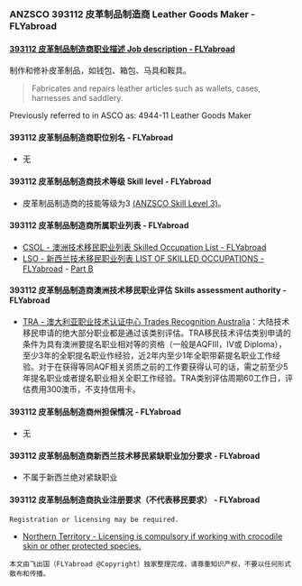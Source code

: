 ### ANZSCO 393112 皮革制品制造商 Leather Goods Maker - FLYabroad ###

#### [393112 皮革制品制造商职业描述 Job description - FLYabroad](http://www.flyabroadvisa.com/anzsco/3931.html#393112)

制作和修补皮革制品，如钱包、箱包、马具和鞍具。

> Fabricates and repairs leather articles such as wallets, cases, harnesses and saddlery. 

Previously referred to in ASCO as:
4944-11 Leather Goods Maker

#### 393112 皮革制品制造商职位别名 - FLYabroad
 
- 无

#### 393112 皮革制品制造商技术等级 Skill level - FLYabroad

- 皮革制品制造商的技能等级为3 [(ANZSCO Skill Level 3)](http://www.flyabroadvisa.com/anzsco/)。

#### 393112 皮革制品制造商所属职业列表 - FLYabroad

- [CSOL - 澳洲技术移民职业列表 Skilled Occupation List - FLYabroad](http://www.flyabroadvisa.com/sol/)
- [LSO - 新西兰技术移民职业列表 LIST OF SKILLED OCCUPATIONS - FLYabroad](http://nz.flyabroadvisa.com/lso/) - [Part B](partb)

#### 393112 皮革制品制造商澳洲技术移民职业评估 Skills assessment authority - FLYabroad

- [TRA - 澳大利亚职业技术认证中心 Trades Recognition Australia](http://www.flyabroadvisa.com/ass/tra.html)：大陆技术移民申请的绝大部分职业都是通过该类别评估。TRA移民技术评估类别申请的条件为具有澳洲要提名职业相对等的资格（一般是AQFIII，IV或 Diploma），至少3年的全职提名职业作经验，近2年内至少1年全职带薪提名职业工作经验。对于在获得等同AQF相关资质之前的工作要获得认可的话，需之前至少5年提名职业或者提名职业相关全职工作经验。TRA类别评估周期60工作日，评估费用300澳币，不支持信用卡。

#### 393112 皮革制品制造商州担保情况 - FLYabroad

- 无

#### 393112 皮革制品制造商新西兰技术移民紧缺职业加分要求 - FLYabroad

- 不属于新西兰绝对紧缺职业

#### 393112 皮革制品制造商执业注册要求（不代表移民要求） - FLYabroad

    Registration or licensing may be required.

- [Northern Territory - Licensing is compulsory if working with crocodile skin or other protected species.](http://www.nt.gov.au/ipe/pwcnt/)

`本文由飞出国（FLYabroad @Copyright）独家整理完成，请尊重知识产权，不要以任何形式散布和传播。`